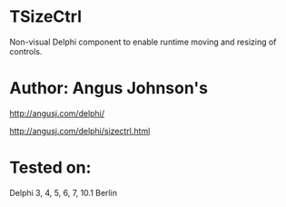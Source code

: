 # TSizeCtrl
Non-visual Delphi component to enable runtime moving and resizing of controls.

# Author: Angus Johnson's
http://angusj.com/delphi/

http://angusj.com/delphi/sizectrl.html

# Tested on:
Delphi 3, 4, 5, 6, 7, 10.1 Berlin
